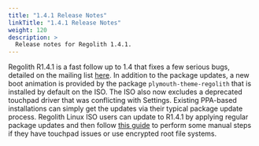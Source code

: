 ```yaml
---
title: "1.4.1 Release Notes"
linkTitle: "1.4.1 Release Notes"
weight: 120
description: >
  Release notes for Regolith 1.4.1.
---
```


Regolith R1.4.1 is a fast follow up to 1.4 that fixes a few serious bugs, detailed on the mailing list [here](https://www.freelists.org/post/regolith-linux/Package-Updates-to-Release).  In addition to the package updates, a new boot animation is provided by the package `plymouth-theme-regolith` that is installed by default on the ISO.  The ISO also now excludes a deprecated touchpad driver that was conflicting with Settings.  Existing PPA-based installations can simply get the updates via their typical package update process.  Regolith Linux ISO users can update to R1.4.1 by applying regular package updates and then follow [this guide](../../../howto/update-14-141) to perform some manual steps if they have touchpad issues or use encrypted root file systems.